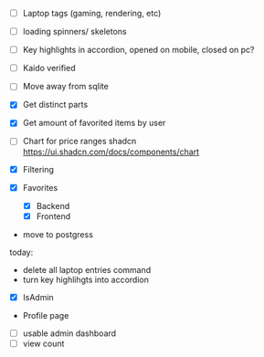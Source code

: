 - [ ] Laptop tags (gaming, rendering, etc)
- [ ] loading spinners/ skeletons
- [ ] Key highlights in accordion, opened on mobile, closed on pc?

- [ ] Kaido verified
- [ ] Move away from sqlite

- [x] Get distinct parts
- [x] Get amount of favorited items by user

- [ ] Chart for price ranges shadcn https://ui.shadcn.com/docs/components/chart

- [x] Filtering
- [x] Favorites

  - [x] Backend
  - [x] Frontend

- move to postgress

today:

- delete all laptop entries command
- turn key highlihgts into accordion
- [x] IsAdmin
- Profile page

- [ ] usable admin dashboard
- [ ] view count
